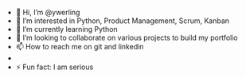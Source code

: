 - 👋 Hi, I’m @ywerling
- 👀 I’m interested in Python, Product Management, Scrum, Kanban
- 🌱 I’m currently learning Python
- 💞️ I’m looking to collaborate on various projects to build my portfolio
- 📫 How to reach me on git and linkedin
-
- ⚡ Fun fact: I am serious

<!---
ywerling/ywerling is a ✨ special ✨ repository because its `README.md` (this file) appears on your GitHub profile.
You can click the Preview link to take a look at your changes.
--->
